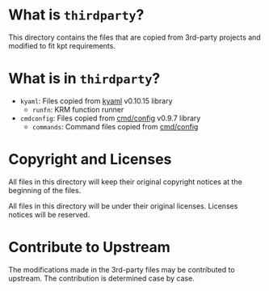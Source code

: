 # What is `thirdparty`?

This directory contains the files that are copied from 3rd-party projects and modified to fit kpt requirements.

# What is in `thirdparty`?

- `kyaml`: Files copied from [kyaml] v0.10.15 library
  - `runfn`: KRM function runner
- `cmdconfig`: Files copied from [cmd/config] v0.9.7 library
  - `commands`: Command files copied from [cmd/config]

# Copyright and Licenses

All files in this directory will keep their original copyright notices at the beginning of the files.

All files in this directory will be under their original licenses. Licenses notices will be reserved.

# Contribute to Upstream

The modifications made in the 3rd-party files may be contributed to upstream. The contribution is determined case by case.

[kyaml]: https://github.com/kubernetes-sigs/kustomize/tree/8d72528eb5c73df80b20aae0a5e584c056879387/kyaml
[cmd/config]: https://github.com/kubernetes-sigs/kustomize/tree/b9c36caa1c5c6ee64926021841ea441773d0767c/cmd/config
